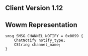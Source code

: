 ## Client Version 1.12

## Wowm Representation
```rust,ignore
smsg SMSG_CHANNEL_NOTIFY = 0x0099 {
    ChatNotify notify_type;    
    CString channel_name;    
}

```
